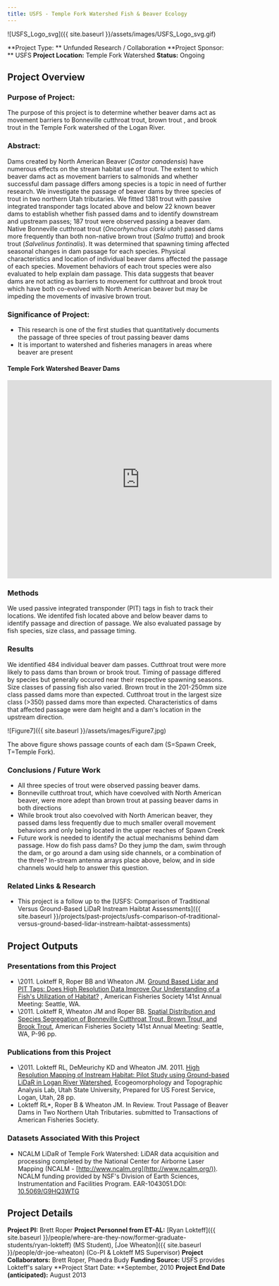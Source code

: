 ```yaml
---
title: USFS - Temple Fork Watershed Fish & Beaver Ecology
---
```


![USFS_Logo_svg]({{ site.baseurl }}/assets/images/USFS_Logo_svg.gif)

**Project Type: ** Unfunded Research / Collaboration
**Project Sponsor: ** USFS
**Project Location:** Temple Fork Watershed
**Status:**   Ongoing

## Project Overview

### Purpose of Project:

The purpose of this project is to determine whether beaver dams act as movement barriers to Bonneville cutthroat trout, brown trout , and brook trout in the Temple Fork watershed of the Logan River.

### Abstract:

Dams created by North American Beaver (*Castor canadensis*) have numerous effects on the stream habitat use of trout. The extent to which beaver dams act as movement barriers to salmonids and whether successful dam passage differs among species is a topic in need of further research. We investigate the passage of beaver dams by three species of trout in two northern Utah tributaries. We fitted 1381 trout with passive integrated transponder tags located above and below 22 known beaver dams to establish whether fish passed dams and to identify downstream and upstream passes; 187 trout were observed passing a beaver dam. Native Bonneville cutthroat trout (*Oncorhynchus clarki utah*) passed dams more frequently than both non-native brown trout (*Salmo trutta*) and brook trout (*Salvelinus fontinalis*). It was determined that spawning timing affected seasonal changes in dam passage for each species. Physical characteristics and location of individual beaver dams affected the passage of each species. Movement behaviors of each trout species were also evaluated to help explain dam passage. This data suggests that beaver dams are not acting as barriers to movement for cutthroat and brook trout which have both co-evolved with North American beaver but may be impeding the movements of invasive brown trout.

### Significance of Project:

- This research is one of the first studies that quantitatively documents the passage of three species of trout passing beaver dams
- It is important to watershed and fisheries managers in areas where beaver are present

#### Temple Fork Watershed Beaver Dams

<iframe src="https://www.google.com/maps/embed?pb=!1m10!1m8!1m3!1d17498.12381629344!2d-111.552429!3d41.825444!3m2!1i1024!2i768!4f13.1!5e1!3m2!1sen!2sus!4v1504993034201" width="600" height="450" frameborder="0" style="border:0" allowfullscreen></iframe>

### Methods

We used passive integrated transponder (PIT) tags in fish to track their locations. We identifed fish located above and below beaver dams to identify passage and direction of passage.  We also evaluated passage by fish species, size class, and passage timing.    

### Results

We identified 484 individual beaver dam passes.  Cutthroat trout were more likely to pass dams than brown or brook trout.  Timing of passage differed by species but generally occured near their respective spawning seasons.  Size classes of passing fish also varied.  Brown trout in the 201-250mm size class passed dams more than expected.  Cutthroat trout in the largest size class (>350) passed dams more than expected.  Characteristics of dams that affected passage were dam height and a dam's location in the upstream direction.

![Figure7]({{ site.baseurl }}/assets/images/Figure7.jpg)

The above figure shows passage counts of each dam (S=Spawn Creek, T=Temple Fork).

### Conclusions / Future Work

- All three species of trout were observed passing beaver dams.
- Bonneville cutthroat trout, which have coevolved with North American beaver, were more adept than brown trout at passing beaver dams in both directions 
- While brook trout also coevolved with North American beaver, they passed dams less frequently due to much smaller overall movement behaviors and only being located in the upper reaches of Spawn Creek
- Future work is needed to identify the actual mechanisms behind dam passage.  How do fish pass dams?  Do they jump the dam, swim through the dam, or go around a dam using side channels, or a combination of the three?  In-stream antenna arrays place above, below, and in side channels would help to answer this question.

### Related Links & Research

- This project is a follow up to the [USFS: Comparison of Traditional Versus Ground-Based LiDaR Instream Haibtat Assessments]({{ site.baseurl }}/projects/past-projects/usfs-comparison-of-traditional-versus-ground-based-lidar-instream-haibtat-assessments)



## Project Outputs

### Presentations from this Project

- \2011. Lokteff R, Roper BB and Wheaton JM. [Ground Based Lidar and PIT Tags: Does High Resolution Data Improve Our Understanding of a Fish's Utilization of Habitat?](http://afs.confex.com/afs/2011/webprogram/Paper3264.html) , American Fisheries Society 141st Annual Meeting: Seattle, WA. 
- \2011. Lokteff R, Wheaton JM and Roper BB. [Spatial Distribution and Species Segregation of Bonneville Cutthroat Trout, Brown Trout, and Brook Trout](http://afs.confex.com/afs/2011/webprogram/Paper6122.html.), American Fisheries Society 141st Annual Meeting: Seattle, WA, P-96 pp.  

### Publications from this Project

- \2011. Lokteff RL, DeMeurichy KD and Wheaton JM. 2011. [High Resolution Mapping of Instream Habitat: Pilot Study using Ground-based LiDaR in Logan River Watershed](http://www.gis.usu.edu/~jwheaton/et_al/Reports/ET_AL_USFS_CostShare_DelivarableReport_2011.pdf), Ecogeomorphology and Topographic Analysis Lab, Utah State University, Prepared for US Forest Service, Logan, Utah, 28 pp. 
- Lokteff RL*, Roper B & Wheaton JM. In Review. Trout Passage of Beaver Dams in Two Northern Utah Tributaries.  submitted to Transactions of American Fisheries Society. 

### Datasets Associated With this Project

- NCALM LiDaR of Temple Fork Watershed: LiDAR data acquisition and processing completed by the National Center for Airborne Laser Mapping (NCALM - [http://www.ncalm.org](http://www.ncalm.org/)). NCALM funding provided by NSF's Division of Earth Sciences, Instrumentation and Facilities Program. EAR-1043051.DOI: [10.5069/G9HQ3WTG](http://dx.doi.org/10.5069/G9HQ3WTG)

## Project Details

**Project PI:**  Brett Roper
**Project Personnel from ET-AL:** [Ryan Lokteff]({{ site.baseurl }}/people/where-are-they-now/former-graduate-students/ryan-lokteff) (MS Student), [Joe Wheaton]({{ site.baseurl }}/people/dr-joe-wheaton) (Co-PI & Lokteff MS Supervisor)
**Project Collaborators:** Brett Roper, Phaedra Budy
**Funding Source:** USFS provides Lokteff's salary
**Project Start Date: **September, 2010
**Project End Date (anticipated):** August 2013

